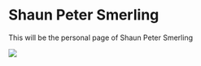 
<html>
<body>
<h1> Shaun Peter Smerling </h1>
<p> This will be the personal page of Shaun Peter Smerling </p>
<img src= "https://scontent-sea1-1.xx.fbcdn.net/v/t31.0-8/14138103_10209851757634088_2265222917651422033_o.jpg?oh=bb22f5ca94fd54456d98e29ceed5dd0a&oe=5900E15C">
</body>
</html>
